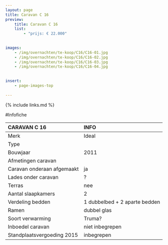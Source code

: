 ```yaml
---
layout: page
title: Caravan C 16
preview: 
    title: Caravan C 16
    list:
        - "prijs: € 22.000"
        
        
images:
    - /img/overnachten/te-koop/C16/C16-01.jpg
    - /img/overnachten/te-koop/C16/C16-02.jpg
    - /img/overnachten/te-koop/C16/C16-03.jpg
    - /img/overnachten/te-koop/C16/C16-04.jpg
    
    
insert:
    - page-images-top
    
---
```


{% include links.md %}



#Infofiche 

CARAVAN C 16                | INFO        | 
:---------------------------|:------------|
Merk                        |Ideal                
Type                        |                   
Bouwjaar                    |2011       
Afmetingen caravan          |
Caravan onderaan afgemaakt  |ja       
Lades onder caravan         |?       
Terras                      |nee 
Aantal slaapkamers          |2
Verdeling bedden            |1 dubbelbed + 2 aparte bedden
Ramen                       |dubbel glas
Soort verwarming            |Truma?
Inboedel caravan            |niet inbegrepen
Standplaatsvergoeding 2015  |inbegrepen
